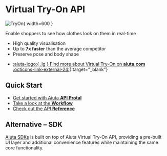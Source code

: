 # Virtual Try-On API

![TryOn](/media/products/try-on.png){ width=600 }

Enable shoppers to see how clothes look on them in real-time

- High quality visualisation
- Up to __7x faster__ than the average competitor
- Preserve pose and body shape

<div class="grid cards" markdown>

- [:aiuta-logo:{ .lg } Find more about Virtual Try-On on __aiuta.com__ :octicons-link-external-24:](https://aiuta.com/virtual-try-on){:target="_blank"}

</div>

## Quick Start

- [Get started with Aiuta __API Protal__](/api/getting-started.md)
- [Take a look at the __Workflow__](/api/try-on/workflow.md)
- [Check out the API __Reference__](/api/try-on/reference.md)

## Alternative – SDK

[Aiuta SDKs](/sdk/index.md) is built on top of Aiuta Virtual Try-On API, providing a pre-built UI layer and additional convenience features while maintaining the same core functionality.
